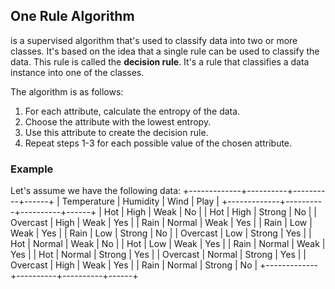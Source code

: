 ## One Rule Algorithm
is a supervised algorithm that's used to classify data into two or more classes. It's based on the idea that a single rule can be used to classify the data. This rule is called the **decision rule**. It's a rule that classifies a data instance into one of the classes.

The algorithm is as follows:

1. For each attribute, calculate the entropy of the data.
2. Choose the attribute with the lowest entropy.
3. Use this attribute to create the decision rule.
4. Repeat steps 1-3 for each possible value of the chosen attribute.

### Example
Let's assume we have the following data:
+-------------+----------+----------+------+
| Temperature | Humidity | Wind     | Play |
+-------------+----------+----------+------+
|   Hot       |   High   | Weak     | No   |
|   Hot       |   High   | Strong   | No   |
|  Overcast   |   High   | Weak     | Yes  |
|   Rain      |  Normal  | Weak     | Yes  |
|   Rain      |    Low   | Weak     | Yes  |
|   Rain      |    Low   | Strong   | No   |
|  Overcast   |    Low   | Strong   | Yes  |
|   Hot       |  Normal  | Weak     | No   |
|   Hot       |    Low   | Weak     | Yes  |
|   Rain      |  Normal  | Weak     | Yes  |
|   Hot       |  Normal  | Strong   | Yes  |
|  Overcast   |  Normal  | Strong   | Yes  |
|  Overcast   |   High   | Weak     | Yes  |
|   Rain      |  Normal  | Strong   | No   |
+-------------+----------+----------+------+


